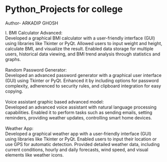 # Python_Projects for college 
Author- ARKADIP GHOSH

I. BMI Calculator Advanced: 
<br>
   Developed a graphical BMI calculator with a user-friendly interface (GUI) using
   libraries like Tkinter or PyQt. Allowed users to input weight and height, calculate BMI, and
   visualize the result. Enabled data storage for multiple users, historical data viewing, and BMI
   trend analysis through statistics and graphs.
<br>
<br>
Random Password Generator:
<br>
Developed an advanced password generator with a graphical user interface (GUI)
using Tkinter or PyQt. Enhanced it by including options for password complexity, adherenced to
security rules, and clipboard integration for easy copying.
<br>
<br>
Voice assistant graphic based advanced model:
<br>
Developed an advanced voice assistant with natural language processing
capabilities. Enabled it to perform tasks such as sending emails, setting reminders, providing
weather updates, controlling smart home devices.
<br>
<br>
Weather App:
<br>
Developed a graphical weather app with a user-friendly interface (GUI) using
libraries like Tkinter or PyQt. Enabled users to input their location or use GPS for automatic
detection. Provided detailed weather data, including current conditions, hourly and daily
forecasts, wind speed, and visual elements like weather icons.




